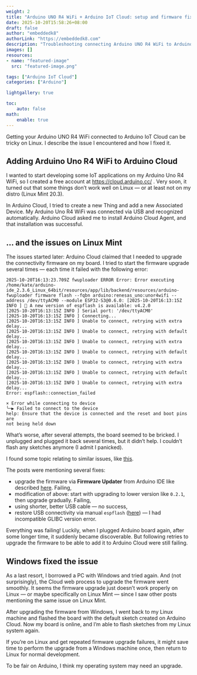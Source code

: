 ```yaml
---
weight: 2
title: "Arduino UNO R4 WiFi + Arduino IoT Cloud: setup and firmware fix on Linux"
date: 2025-10-20T15:58:26+08:00
draft: false
author: "embeddedk8"
authorLink: "https://embeddedk8.com"
description: "Troubleshooting connecting Arduino UNO R4 WiFi to Arduino IoT Cloud"
images: []
resources:
- name: "featured-image"
  src: "featured-image.png"

tags: ["Arduino IoT Cloud"]
categories: ["Arduino"]

lightgallery: true

toc:
    auto: false
math:
    enable: true
---
```

Getting your Arduino UNO R4 WiFi connected to Arduino IoT Cloud can be tricky on Linux. I describe the issue I encountered and how I fixed it.

<!--more-->

## Adding Arduino Uno R4 WiFi to Arduino Cloud
I wanted to start developing some IoT applications on my Arduino Uno R4 WiFi, so I created a free account at https://cloud.arduino.cc/
. Very soon, it turned out that some things don’t work well on Linux — or at least not on my distro (Linux Mint 20.3).

In Arduino Cloud, I tried to create a new Thing and add a new Associated Device. 
My Arduino Uno R4 WiFi was connected via USB and recognized automatically. 
Arduino Cloud asked me to install Arduino Cloud Agent, and that installation was successful.

## ... and the issues on Linux Mint
The issues started later: Arduino Cloud claimed that I needed to upgrade the connectivity firmware on my board. 
I tried to start the firmware upgrade several times — each time it failed with the following error:
```
2025-10-20T16:13:23.709Z fwuploader ERROR Error: Error executing /home/kate/arduino-ide_2.3.6_Linux_64bit/resources/app/lib/backend/resources/arduino-fwuploader firmware flash --fqbn arduino:renesas_uno:unor4wifi --address /dev/ttyACM0 --module ESP32-S3@0.6.0: [2025-10-20T16:13:15Z INFO ] 🚀 A new version of espflash is available: v4.2.0
[2025-10-20T16:13:15Z INFO ] Serial port: '/dev/ttyACM0'
[2025-10-20T16:13:15Z INFO ] Connecting...
[2025-10-20T16:13:15Z INFO ] Unable to connect, retrying with extra delay...
[2025-10-20T16:13:15Z INFO ] Unable to connect, retrying with default delay...
[2025-10-20T16:13:15Z INFO ] Unable to connect, retrying with extra delay...
[2025-10-20T16:13:15Z INFO ] Unable to connect, retrying with default delay...
[2025-10-20T16:13:15Z INFO ] Unable to connect, retrying with extra delay...
[2025-10-20T16:13:15Z INFO ] Unable to connect, retrying with default delay...
[2025-10-20T16:13:15Z INFO ] Unable to connect, retrying with extra delay...
Error: espflash::connection_failed

× Error while connecting to device
╰─▶ Failed to connect to the device
help: Ensure that the device is connected and the reset and boot pins are
not being held down
```

What’s worse, after several attempts, the board seemed to be bricked. 
I unplugged and plugged it back several times, but it didn’t help. I couldn’t flash any sketches anymore (I admit I panicked).

I found some topic relating to similar issues, like [this](https://forum.arduino.cc/t/arduino-create-agent-uno-r4-wifi-unable-to-update-firmware/1233222).

The posts were mentioning several fixes:
- upgrade the firmware via **Firmware Updater** from Arduino IDE like described [here](https://support.arduino.cc/hc/en-us/articles/9670986058780-Update-the-connectivity-module-firmware-on-UNO-R4-WiFi). Failing,
- modification of above: start with upgrading to lower version like `0.2.1`, then upgrade gradually. Failing,
- using shorter, better USB cable — no success,
- restore USB connectivity via manual `espflash` ([here](https://support.arduino.cc/hc/en-us/articles/16379769332892-Restore-the-USB-connectivity-firmware-on-UNO-R4-WiFi-with-espflash)) — I had incompatible GLIBC version error.

Everything was failing! Luckily, when I plugged Arduino board again, after some longer time,
it suddenly became discoverable. But following retries to upgrade the firmware to be able to add it to Arduino Cloud were still failing.

## Windows fixed the issue
As a last resort, I borrowed a PC with Windows and tried again. And (not surprisingly), 
the Cloud web process to upgrade the firmware went smoothly. 
It seems the firmware upgrade just doesn’t work properly on Linux — or maybe specifically on Linux Mint — 
since I saw other posts mentioning the same issue on Linux Mint.

After upgrading the firmware from Windows, I went back to my Linux machine and flashed the board with the default 
sketch created on Arduino Cloud. Now my board is online, and I’m able to flash sketches from my Linux system again.

If you’re on Linux and get repeated firmware upgrade failures, 
it might save time to perform the upgrade from a Windows machine once, 
then return to Linux for normal development.

To be fair on Arduino, I think my operating system may need an upgrade.

